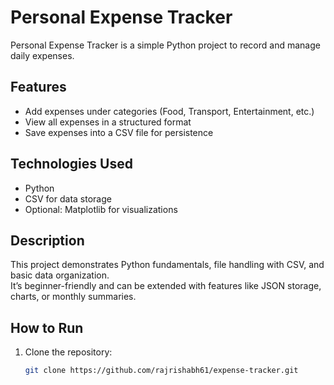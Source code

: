 # Personal Expense Tracker

Personal Expense Tracker is a simple Python project to record and manage daily expenses.  

## Features
- Add expenses under categories (Food, Transport, Entertainment, etc.)
- View all expenses in a structured format
- Save expenses into a CSV file for persistence

## Technologies Used
- Python
- CSV for data storage
- Optional: Matplotlib for visualizations

## Description
This project demonstrates Python fundamentals, file handling with CSV, and basic data organization.  
It’s beginner-friendly and can be extended with features like JSON storage, charts, or monthly summaries.

## How to Run
1. Clone the repository:
   ```bash
   git clone https://github.com/rajrishabh61/expense-tracker.git
